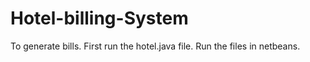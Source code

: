 # Hotel-billing-System
To generate bills.
First run the hotel.java file.
Run the files in netbeans.

